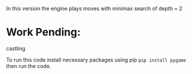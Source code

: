 In this version the engine plays moves with minimax search of depth = 2

# Work Pending:
castling

To run this code install necessary packages using pip
```pip install pygame```
then run the code.